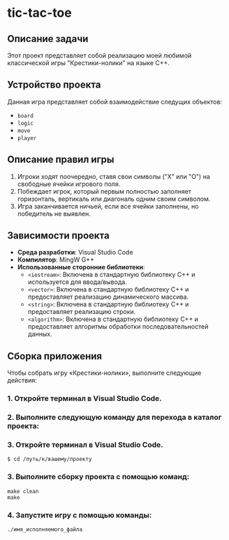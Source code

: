 # tic-tac-toe

## Описание задачи

Этот проект представляет собой реализацию моей любимой классической игры "Крестики-нолики" на языке C++. 

## Устройство проекта 

Данная игра представляет собой взаимодействие следущих объектов:

- `board`
- `logic`
- `move`
- `player`

## Описание правил игры

1. Игроки ходят поочередно, ставя свои символы ("X" или "O") на свободные ячейки игрового поля.
2. Побеждает игрок, который первым полностью заполняет горизонталь, вертикаль или диагональ одним своим символом.
3. Игра заканчивается ничьей, если все ячейки заполнены, но победитель не выявлен.

## Зависимости проекта

- **Среда разработки**: Visual Studio Code
- **Компилятор**: MingW G++
- **Использованные сторонние библиотеки**:
    - `<iostream>`: Включена в стандартную библиотеку C++ и используется для ввода/вывода.
    - `<vector>`: Включена в стандартную библиотеку C++ и предоставляет реализацию динамического массива.
    - `<string>`: Включена в стандартную библиотеку C++ и предоставляет реализацию строки.
    - `<algorithm>`: Включена в стандартную библиотеку C++ и предоставляет алгоритмы обработки последовательностей данных.

## Сборка приложения

Чтобы собрать игру «Крестики-нолики», выполните следующие действия:

### 1. Откройте терминал в Visual Studio Code.
### 2. Выполните следующую команду для перехода в каталог проекта:
### 3. Откройте терминал в Visual Studio Code.

```
$ cd /путь/к/вашему/проекту
```

### 3. Выполните сборку проекта с помощью команд:

```
make clean
make
```

### 4. Запустите игру с помощью команды:

```
./имя_исполняемого_файла
```




